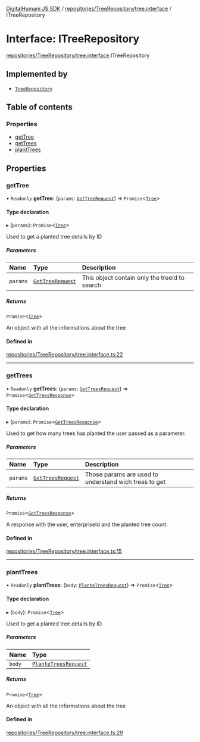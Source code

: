 [DigitalHumani JS SDK](../README.md) / [repositories/TreeRepository/tree.interface](../modules/repositories_TreeRepository_tree_interface.md) / ITreeRepository

# Interface: ITreeRepository

[repositories/TreeRepository/tree.interface](../modules/repositories_TreeRepository_tree_interface.md).ITreeRepository

## Implemented by

- [`TreeRepository`](../classes/repositories_TreeRepository_tree_repository.TreeRepository.md)

## Table of contents

### Properties

- [getTree](repositories_TreeRepository_tree_interface.ITreeRepository.md#gettree)
- [getTrees](repositories_TreeRepository_tree_interface.ITreeRepository.md#gettrees)
- [plantTrees](repositories_TreeRepository_tree_interface.ITreeRepository.md#planttrees)

## Properties

### getTree

• `Readonly` **getTree**: (`params`: [`GetTreeRequest`](repositories_TreeRepository_tree_models.GetTreeRequest.md)) => `Promise`<[`Tree`](repositories_TreeRepository_tree_models.Tree.md)\>

#### Type declaration

▸ (`params`): `Promise`<[`Tree`](repositories_TreeRepository_tree_models.Tree.md)\>

Used to get a planted tree details by ID

##### Parameters

| Name | Type | Description |
| :------ | :------ | :------ |
| `params` | [`GetTreeRequest`](repositories_TreeRepository_tree_models.GetTreeRequest.md) | This object contain only the treeId to search |

##### Returns

`Promise`<[`Tree`](repositories_TreeRepository_tree_models.Tree.md)\>

An object with all the informations about the tree

#### Defined in

[repositories/TreeRepository/tree.interface.ts:22](https://github.com/impe93/digital-humani-js-sdk/blob/d0c7cfd/src/repositories/TreeRepository/tree.interface.ts#L22)

___

### getTrees

• `Readonly` **getTrees**: (`params`: [`GetTreesRequest`](repositories_TreeRepository_tree_models.GetTreesRequest.md)) => `Promise`<[`GetTreesResponse`](repositories_TreeRepository_tree_models.GetTreesResponse.md)\>

#### Type declaration

▸ (`params`): `Promise`<[`GetTreesResponse`](repositories_TreeRepository_tree_models.GetTreesResponse.md)\>

Used to get how many trees has planted the user passed as a parameter.

##### Parameters

| Name | Type | Description |
| :------ | :------ | :------ |
| `params` | [`GetTreesRequest`](repositories_TreeRepository_tree_models.GetTreesRequest.md) | Those params are used to understand wich trees to get |

##### Returns

`Promise`<[`GetTreesResponse`](repositories_TreeRepository_tree_models.GetTreesResponse.md)\>

A response with the user, enterpriseId and the planted tree count.

#### Defined in

[repositories/TreeRepository/tree.interface.ts:15](https://github.com/impe93/digital-humani-js-sdk/blob/d0c7cfd/src/repositories/TreeRepository/tree.interface.ts#L15)

___

### plantTrees

• `Readonly` **plantTrees**: (`body`: [`PlanteTreesRequest`](../modules/repositories_TreeRepository_tree_models.md#plantetreesrequest)) => `Promise`<[`Tree`](repositories_TreeRepository_tree_models.Tree.md)\>

#### Type declaration

▸ (`body`): `Promise`<[`Tree`](repositories_TreeRepository_tree_models.Tree.md)\>

Used to get a planted tree details by ID

##### Parameters

| Name | Type |
| :------ | :------ |
| `body` | [`PlanteTreesRequest`](../modules/repositories_TreeRepository_tree_models.md#plantetreesrequest) |

##### Returns

`Promise`<[`Tree`](repositories_TreeRepository_tree_models.Tree.md)\>

An object with all the informations about the tree

#### Defined in

[repositories/TreeRepository/tree.interface.ts:29](https://github.com/impe93/digital-humani-js-sdk/blob/d0c7cfd/src/repositories/TreeRepository/tree.interface.ts#L29)
